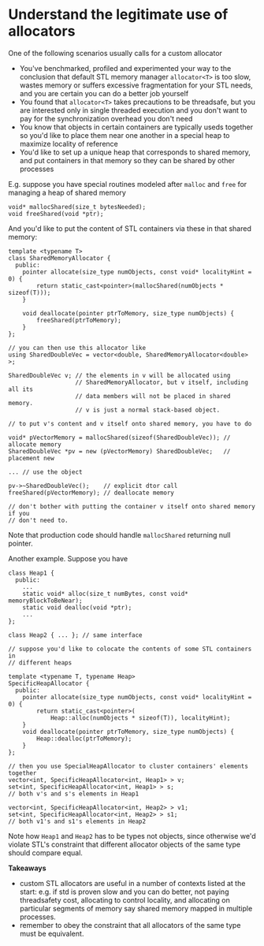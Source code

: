 # Understand the legitimate use of allocators

One of the following scenarios usually calls for a custom allocator
* You've benchmarked, profiled and experimented your way to the conclusion that default STL memory manager `allocator<T>` is too slow, wastes memory or suffers excessive fragmentation for your STL needs, and you are certain you can do a better job yourself
* You found that `allocator<T>` takes precautions to be threadsafe, but you are interested only in single threaded execution and you don't want to pay for the synchronization overhead you don't need
* You know that objects in certain containers are typically useds together so you'd like to place them near one another in a special heap to maximize locality of reference
* You'd like to set up a unique heap that corresponds to shared memory, and put containers in that memory so they can be shared by other processes

E.g. suppose you have special routines modeled after `malloc` and `free` for managing a heap of shared memory
```
void* mallocShared(size_t bytesNeeded);
void freeShared(void *ptr);
```
And you'd like to put the content of STL containers via these in that shared memory:
```
template <typename T>
class SharedMemoryAllocator {
  public:
    pointer allocate(size_type numObjects, const void* localityHint = 0) {
        return static_cast<pointer>(mallocShared(numObjects * sizeof(T)));
    }

    void deallocate(pointer ptrToMemory, size_type numObjects) {
        freeShared(ptrToMemory);
    }
};

// you can then use this allocator like
using SharedDoubleVec = vector<double, SharedMemoryAllocator<double> >;

SharedDoubleVec v; // the elements in v will be allocated using
                   // SharedMemoryAllocator, but v itself, including all its
                   // data members will not be placed in shared memory.
                   // v is just a normal stack-based object.

// to put v's content and v itself onto shared memory, you have to do

void* pVectorMemory = mallocShared(sizeof(SharedDoubleVec)); // allocate memory
SharedDoubleVec *pv = new (pVectorMemory) SharedDoubleVec;   // placement new

... // use the object

pv->~SharedDoubleVec();    // explicit dtor call
freeShared(pVectorMemory); // deallocate memory

// don't bother with putting the container v itself onto shared memory if you
// don't need to.
```

Note that production code should handle `mallocShared` returning null pointer.

Another example. Suppose you have
```
class Heap1 {
  public:
    ...
    static void* alloc(size_t numBytes, const void* memoryBlockToBeNear);
    static void dealloc(void *ptr);
    ...
};

class Heap2 { ... }; // same interface

// suppose you'd like to colocate the contents of some STL containers in
// different heaps

template <typename T, typename Heap>
SpecificHeapAllocator {
  public:
    pointer allocate(size_type numObjects, const void* localityHint = 0) {
        return static_cast<pointer>(
            Heap::alloc(numObjects * sizeof(T)), localityHint);
    }
    void deallocate(pointer ptrToMemory, size_type numObjects) {
        Heap::dealloc(ptrToMemory);
    }
};

// then you use SpecialHeapAllocator to cluster containers' elements together
vector<int, SpecificHeapAllocator<int, Heap1> > v;
set<int, SpecificHeapAllocator<int, Heap1> > s;
// both v's and s's elements in Heap1

vector<int, SpecificHeapAllocator<int, Heap2> > v1;
set<int, SpecificHeapAllocator<int, Heap2> > s1;
// both v1's and s1's elements in Heap2
```

Note how `Heap1` and `Heap2` has to be types not objects, since otherwise we'd violate STL's constraint that different allocator objects of the same type should compare equal.

**Takeaways**
* custom STL allocators are useful in a number of contexts listed at the start: e.g. if std is proven slow and you can do better, not paying threadsafety cost, allocating to control locality, and allocating on particular segments of memory say shared memory mapped in multiple processes.
* remember to obey the constraint that all allocators of the same type must be equivalent.

